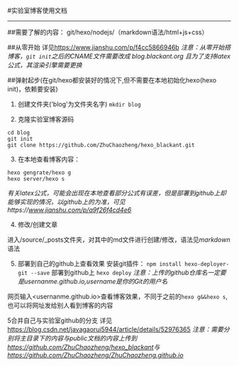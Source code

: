 #实验室博客使用文档

***

##需要了解的内容：
git/hexo/nodejs/（markdown语法/html+js+css）


##从零开始
详见<https://www.jianshu.com/p/f4cc5866946b>
*注意：从零开始搭博客，`git init`之后的CNAME文件需要改成 blog.blackant.org  且为了支持latex公式，其渲染引擎需要更换*

##弹射起步(在git/hexo都安装好的情况下,但不需要在本地初始化hexo(hexo init)，依赖要安装)
1. 创建文件夹('blog'为文件夹名字)
`mkdir blog`

2. 克隆实验室博客源码

```
cd blog
git init
git clone https://github.com/ZhuChaozheng/hexo_blackant.git

```

3. 在本地查看博客内容：
```
hexo gengrate/hexo g
hexo server/hexo s
```
*有关latex公式，可能会出现在本地查看部分公式有误差，但是部署到github上却能够实现的情况，以github上的为准，可见https://www.jianshu.com/p/a9f26f4cd4e6*

4. 修改/创建文章

进入/source/_posts文件夹，对其中的md文件进行创建/修改，语法见*markdown*语法

5. 部署到自己的github上查看效果
安装git插件：
`npm install hexo-deployer-git --save`
部署到github上
`hexo deploy`
*注意：上传的github仓库名一定要是usernanme.github.io,username是你的Git的用户名*

网页输入<usernanme.github.io>查看博客效果，不同于之前的`hexo g&&hexo s`,也可以将网址发给别人看到博客的内容

5合并自己与实验室github的分支
详见<https://blog.csdn.net/javagaorui5944/article/details/52976365>
*注意：需要分别将主目录下的内容与public文档的内容上传到<https://github.com/ZhuChaozheng/hexo_blackant>与<https://github.com/ZhuChaozheng/ZhuChaozheng.github.io>*

